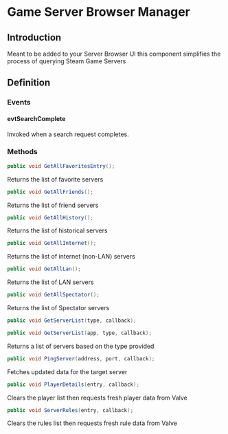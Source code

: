 # Game Server Browser Manager

## Introduction

Meant to be added to your Server Browser UI this component simplifies the process of querying Steam Game Servers

## Definition

### Events

#### evtSearchComplete

Invoked when a search request completes.

### Methods

```csharp
public void GetAllFavoritesEntry();
```

Returns the list of favorite servers

```csharp
public void GetAllFriends();
```

Returns the list of friend servers

```csharp
public void GetAllHistory();
```

Returns the list of historical servers

```csharp
public void GetAllInternet();
```

Returns the list of internet (non-LAN) servers

```csharp
public void GetAllLan();
```

Returns the list of LAN servers

```csharp
public void GetAllSpectator();
```

Returns the list of Spectator servers

```csharp
public void GetServerList(type, callback);
```

```csharp
public void GetServerList(app, type, callback);
```

Returns a list of servers based on the type provided

```csharp
public void PingServer(address, port, callback);
```

Fetches updated data for the target server

```csharp
public void PlayerDetails(entry, callback);
```

Clears the player list then requests fresh player data from Valve

```csharp
public void ServerRules(entry, callback);
```

Clears the rules list then requests fresh rule data from Valve
